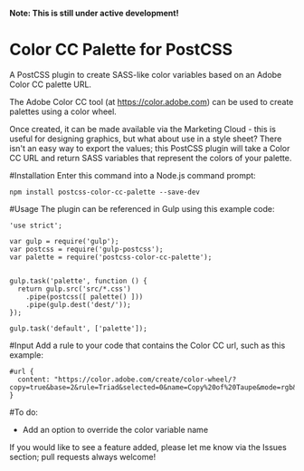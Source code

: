<b>Note: This is still under active development!</b>

# Color CC Palette for PostCSS
A PostCSS plugin to create SASS-like color variables based on an Adobe Color CC palette URL.

The Adobe Color CC tool (at https://color.adobe.com) can be used to create palettes using a color wheel.

Once created, it can be made available via the Marketing Cloud - this is useful for designing graphics, but what about use in a style sheet? There isn't an easy way to export the values; this PostCSS plugin will take a Color CC URL and return SASS variables that represent the colors of your palette.

#Installation
Enter this command into a Node.js command prompt:
```
npm install postcss-color-cc-palette --save-dev
```

#Usage
The plugin can be referenced in Gulp using this example code:
```
'use strict';
 
var gulp = require('gulp');
var postcss = require('gulp-postcss');
var palette = require('postcss-color-cc-palette');


gulp.task('palette', function () {
  return gulp.src('src/*.css')
    .pipe(postcss([ palette() ]))
    .pipe(gulp.dest('dest/'));
});

gulp.task('default', ['palette']);
```

#Input
Add a rule to your code that contains the Color CC url, such as this example:
```
#url {
  content: "https://color.adobe.com/create/color-wheel/?copy=true&base=2&rule=Triad&selected=0&name=Copy%20of%20Taupe&mode=rgb&rgbvalues=0.5117647171020507,0.4559572206288501,0.359224226741925,0.5918253479903853,0.843137264251709,0.6988034991830846,0.8117647171020508,0.7529411911964586,0.6509804129600525,0.5373702727493649,0.42941746491123256,0.6117647171020508,0.4599704491887691,0.3848124625970275,0.5117647171020507&swatchOrder=0,1,2,3,4";
}
```

#To do:
- Add an option to override the color variable name

If you would like to see a feature added, please let me know via the Issues section; pull requests always welcome!
